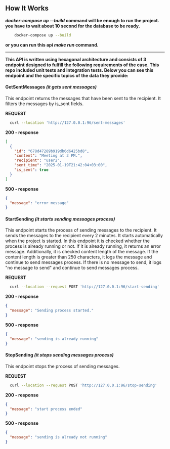 ##  How It Works
**_docker-compose up --build_ command will be enough to run the project.**
**you have to wait about 10 second for the database to be ready.**

```bash
    docker-compose up --build
```

**or you can run this api _make run_ command.**

---

**This API is written using hexagonal architecture and consists of 3 endpoint designed to fulfill the following
requirements of the case. This repo included unit tests and integration tests. Below you can see this endpoint and the 
specific topics of the data they provide:**

#### GetSentMessages _(it gets sent messages)_
This endpoint returns the messages that have been sent to the recipient. It filters the messages by is_sent fields.

**REQUEST**
```bash 
  curl --location 'http://127.0.0.1:96/sent-messages'
```
**200 - response**
```json
[
  {
    "id": "678d47289b919db6d6425bd8",
    "content": "Meeting at 3 PM.",
    "recipient": "user2",
    "sent_time": "2025-01-19T21:42:04+03:00",
    "is_sent": true
  }
]
```
**500 - response**
```json
{
  "message": "error message"
}
```

#### StartSending _(it starts sending messages process)_
This endpoint starts the process of sending messages to the recipient. It sends the messages to the recipient 
every 2 minutes. It starts automatically when the project is started. In this endpoint it is checked whether the
process is already running or not. If it is already running, it returns an error message. Additionally, it is checked
content length of the message. If the content length is greater than 250 characters, it logs the message and continue
to send messages process. If there is no message to send, it logs "no message to send" and continue to send messages 
process. 

**REQUEST**
```bash 
  curl --location --request POST 'http://127.0.0.1:96/start-sending'
```
**200 - response**
```json
{
  "message": "Sending process started."
}
```
**500 - response**
```json
{
  "message": "sending is already running"
}
```

#### StopSending _(it stops sending messages process)_
This endpoint stops the process of sending messages.

**REQUEST**
```bash 
  curl --location --request POST 'http://127.0.0.1:96/stop-sending'
```
**200 - response**
```json
{
  "message": "start process ended"
}
```
**500 - response**
```json
{
  "message": "sending is already not running"
}
```